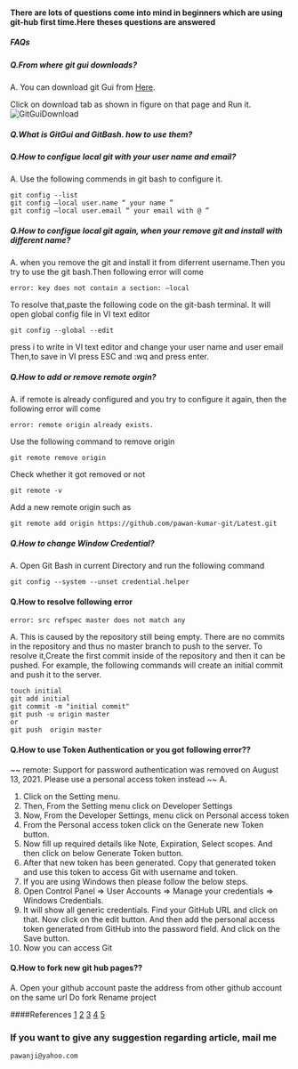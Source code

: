 #### There are lots of questions come into mind in beginners which are using git-hub first time.Here theses questions are answered 

##### FAQs
#####  Q.From where git gui downloads?
A. You can download git Gui from [Here](https://git-scm.com/downloads).

Click on  download tab as shown in figure on that page and Run it.
![GitGuiDownload](https://user-images.githubusercontent.com/91775317/138591418-90732dc5-13c9-4458-b4ab-bf2a95369d1a.PNG)

#####  Q.What is GitGui and GitBash. how to use them?

#####  Q.How to configue local git with your user name and email?
A. Use the following commends in git bash to configure it.
~~~
git config --list
git config —local user.name “ your name ”
git config —local user.email “ your email with @ ”
~~~

#####  Q.How to configue local git again, when your remove git and install with different name?
A.
   when you remove the git and install it from diferrent username.Then you try to use the git bash.Then following error will come
~~~
error: key does not contain a section: —local
~~~
To resolve that,paste the following code on the git-bash terminal. It will open global config file in VI text editor
~~~
git config --global --edit
~~~
press i to write in VI text editor and  change your user name and user email
Then,to save in VI press ESC and :wq and press enter.

#####  Q.How to add or remove remote orgin?
A.  if remote is already configured and you try to configure it again, then the following error will come
~~~
error: remote origin already exists.
~~~
Use the following command to remove origin
~~~
git remote remove origin
~~~
Check whether it got removed or not
~~~
git remote -v
~~~
Add a new remote origin such as
~~~
git remote add origin https://github.com/pawan-kumar-git/Latest.git
~~~
#####  Q.How to change Window Credential?
A. Open Git Bash in current Directory and run the following command
~~~
git config --system --unset credential.helper
~~~
#### Q.How to resolve following error
~~~
error: src refspec master does not match any
~~~
A.
This is caused by the repository still being empty. There are no commits in the repository
 and thus no master branch to push to the server. To resolve it,Create the first commit inside 
 of the repository and then it can be pushed. For example, the
 following commands will create an initial commit and push it to the server.
~~~
touch initial
git add initial
git commit -m "initial commit"
git push -u origin master
or
git push  origin master
~~~
#### Q.How to use Token Authentication or you got following error??
~~
remote: Support for password authentication was removed on August 13, 2021. Please use a personal access
token instead
~~
A.
1. Click on the Setting menu.
2. Then, From the Setting menu click on Developer Settings
3. Now, From the Developer Settings, menu click on Personal access token
4. From the Personal access token click on the Generate new Token button.
5. Now fill up required details like Note, Expiration, Select scopes. And then click on below Generate Token button.
6. After that new token has been generated. Copy that generated token and use this token to access Git with username
 and token.
7. If you are using Windows then please follow the below steps.
8. Open Control Panel => User Accounts => Manage your credentials => Windows Credentials.
9. It will show all generic credentials. Find your GitHub URL and click on that. Now click on the edit button. And then 
add the personal access token  generated from GitHub into the password field. And click on the Save button.
10. Now you can access Git

#### Q.How to fork new git hub pages??
A.
Open your github account
paste the address from other github account on the same url
Do fork
Rename project

####References
[1](https://pages.github.com/)
[2](https://harrywang.medium.com/how-to-host-static-markdown-web-pages-using-github-pages-61f80a3a5136)
[3](https://phuston.github.io/patrickandfrantonarethebestninjas/howto)
[4](https://www.markdownguide.org/basic-syntax/)
[5](https://github.com/daattali/beautiful-jekyll)

### If you want to give any suggestion regarding article, mail me
~~~
pawanji@yahoo.com
~~~

